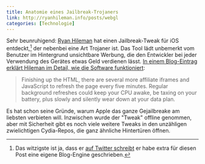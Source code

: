 ```yaml
---
title: Anatomie eines Jailbreak-Trojaners
link: http://ryanhileman.info/posts/webgl
categories: [Technologie]
---
```


Sehr beunruhigend: [Ryan Hileman](https://twitter.com/lunixbochs/) hat einen Jailbreak-Tweak für iOS entdeckt,[^1] der nebenbei eine Art Trojaner ist.<!--more--> Das Tool lädt unbemerkt vom Benutzer im Hintergrund unsichtbare Werbung, die den Entwickler bei jeder Verwendung des Gerätes etwas Geld verdienen lässt. [In einem Blog-Eintrag erklärt Hileman im Detail, wie die Software funktioniert](http://ryanhileman.info/posts/webgl):

> Finishing up the HTML, there are several more affiliate iframes and JavaScript to refresh the page every five minutes. Regular background refreshes could keep your CPU awake, be taxing on your battery, plus slowly and silently wear down at your data plan.

Es hat schon seine Gründe, warum Apple das ganze Gejailbreake am liebsten verbieten will. Inzwischen wurde der "Tweak" offline genommen, aber mit Sicherheit gibt es noch viele weitere Tweaks in den unzähligen zwielichtigen Cydia-Repos, die ganz ähnliche Hintertüren öffnen.

[^1]: Das witzigste ist ja, dass er [auf Twitter schreibt](https://twitter.com/lunixbochs/status/382737948363325440) er habe extra für diesen Post eine eigene Blog-Engine geschrieben.